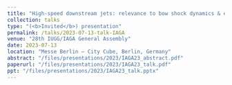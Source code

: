 ```yaml
---
title: "High-speed downstream jets: relevance to bow shock dynamics & evolution"
collection: talks
type: "(<b>Invited</b>) presentation"
permalink: /talks/2023-07-13-talk-IAGA
venue: "28th IUGG/IAGA General Assembly"
date: 2023-07-13
location: "Messe Berlin – City Cube, Berlin, Germany"
abstract: "/files/presentations/2023/IAGA23_abstract.pdf"
paperurl: "/files/presentations/2023/IAGA23_talk.pdf"
ppt: "/files/presentations/2023/IAGA23_talk.pptx"
---
```

